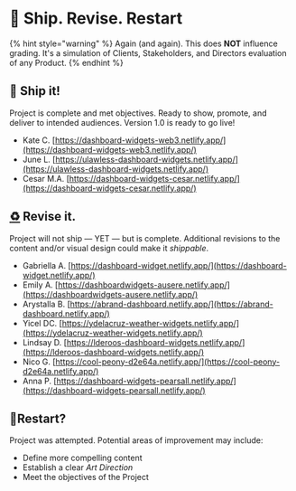 # 🎉 Ship. Revise. Restart

{% hint style="warning" %}
Again (and again). This does **NOT** influence grading. It's a simulation of Clients, Stakeholders, and Directors evaluation of any Product.&#x20;
{% endhint %}

## 🎉 Ship it!

Project is complete and met objectives. Ready to show, promote, and deliver to intended audiences. Version 1.0 is ready to go live!

* Kate C. [https://dashboard-widgets-web3.netlify.app/](https://dashboard-widgets-web3.netlify.app/)
* June L. [https://ulawless-dashboard-widgets.netlify.app/](https://ulawless-dashboard-widgets.netlify.app/)
* Cesar M.A. [https://dashboard-widgets-cesar.netlify.app/](https://dashboard-widgets-cesar.netlify.app/)

## [♻️](https://www.notion.so/0b46380355494e829f5aa6b07a946760) Revise it.

Project will not ship — YET — but is complete. Additional revisions to the content and/or visual design could make it _shippable_.

* Gabriella A. [https://dashboard-widget.netlify.app/](https://dashboard-widget.netlify.app/)
* Emily A. [https://dashboardwidgets-ausere.netlify.app/](https://dashboardwidgets-ausere.netlify.app/)
* Arystalla B. [https://abrand-dashboard.netlify.app/](https://abrand-dashboard.netlify.app/)
* Yicel DC. [https://ydelacruz-weather-widgets.netlify.app/](https://ydelacruz-weather-widgets.netlify.app/)
* Lindsay D. [https://lderoos-dashboard-widgets.netlify.app/](https://lderoos-dashboard-widgets.netlify.app/)
* Nico G. [https://cool-peony-d2e64a.netlify.app/](https://cool-peony-d2e64a.netlify.app/)
* Anna P. [https://dashboard-widgets-pearsall.netlify.app/](https://dashboard-widgets-pearsall.netlify.app/)

## 🤔Restart?

Project was attempted. Potential areas of improvement may include:

* Define more compelling content
* Establish a clear _Art Direction_
* Meet the objectives of the Project
